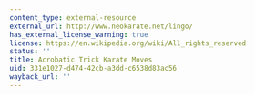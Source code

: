 ```yaml
---
content_type: external-resource
external_url: http://www.neokarate.net/lingo/
has_external_license_warning: true
license: https://en.wikipedia.org/wiki/All_rights_reserved
status: ''
title: Acrobatic Trick Karate Moves
uid: 331e1027-d474-42cb-a3dd-c6538d83ac56
wayback_url: ''
---
```

